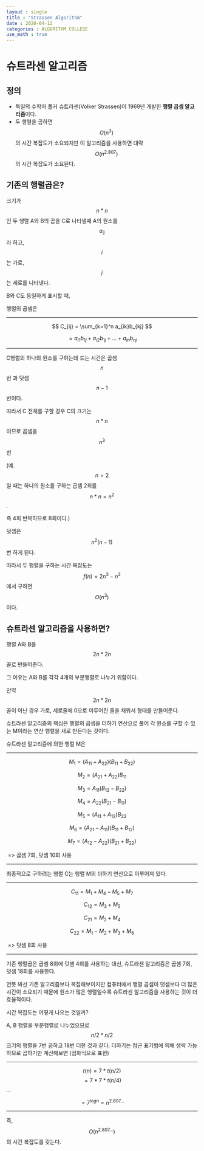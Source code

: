 ```yaml
---
layout : single
title : "Strassen Algorithm"
date : 2020-04-12
categories : ALGORITHM COLLEGE
use_math : true
---
```


# 슈트라센 알고리즘



## 정의

- 독일의 수학자 폴커 슈트라센(Volker Strassen)이 1969년 개발한 **행렬 곱셈 알고리즘**이다.
- 두 행렬을 곱하면 $$ O(n^3) $$ 의 시간 복잡도가 소요되지만 이 알고리즘을 사용하면 대략 $$ O(n^{2.807}) $$ 의 시간 복잡도가 소요된다.



## 기존의 행렬곱은?

크기가 $$n*n$$인 두 행렬 A와 B의 곱을 C로 나타낼때 A의 원소를 $$ a_{ij} $$ 라 하고, $$ i $$ 는 가로, $$ j $$ 는 세로를 나타낸다.

B와 C도 동일하게 표시할 때, 

행렬의 곱셈은

---

$$ C_{ij} = \sum_{k=1}^n a_{ik}b_{kj} $$

$$ = a_{i1}b_{1j} + a_{i2}b_{1j} + ... + a_{in}b_{nj} $$

---

C행렬의 하나의 원소를 구하는데 드는 시간은 곱셈 $$n$$번 과 덧셈 $$n-1$$번이다. 

따라서 C 전체를 구할 경우 C의 크기는 $$n*n$$ 이므로 곱셈을 $$n^3$$번 

(예. $$n=2$$일 때는 하나의 원소를 구하는 곱셈 2회를 $$n*n=n^2$$. 

 즉 4회 반복하므로 8회이다.)

 덧셈은 $$n^2(n-1)$$번 하게 된다.

따라서 두 행렬을 구하는 시간 복잡도는 $$ f(n) = 2n^3-n^2 $$에서 구하면 $$O(n^3)$$이다.



## 슈트라센 알고리즘을 사용하면?

행렬 A와 B를 $$2n*2n$$꼴로 만들어준다. 

그 이유는 A와 B를 각각 4개의 부분행렬로 나누기 위함이다. 

만약 $$2n*2n$$꼴이 아닌 경우 가로, 세로줄에 0으로 이루어진 줄을 채워서 형태를 만들어준다.

슈트라센 알고리즘의 핵심은 행렬의 곱셈을 더하기 연산으로 풀어 각 원소를 구할 수 있는 M이라는 연산 행렬을 새로 만든다는 것이다.

슈트라센 알고리즘에 의한 행렬 M은

---

$$ M_1 = (A_{11}+A_{22})(B_{11}+B_{22}) $$

$$ M_2 = (A_{21}+A_{22})B_{11} $$

$$ M_3 = A_{11}(B_{12}-B_{22}) $$

$$ M_4 = A_{22}(B_{21}-B_{11}) $$

$$ M_5 = (A_{11} + A_{12})B_{22} $$

$$ M_6 = (A_{21}-A_{11})(B_{11}+B_{12}) $$

$$ M_7 = (A_{12}-A_{22})(B_{21}+B_{22}) $$

​	=> 곱셈 7회, 덧셈 10회 사용

---



최종적으로 구하려는 행렬 C는 행렬 M의 더하기 연산으로 이루어져 있다.

---

$$ C_{11} = M_1+M_4-M_5+M_7 $$

$$ C_{12} = M_3+M_5 $$

$$ C_{21} = M_2+M_4 $$

$$ C_{22} = M_1-M_2+M_3+M_6 $$

​	=> 덧셈 8회 사용

---



기존 행렬곱은 곱셈 8회에 덧셈 4회를 사용하는 대신, 슈트라센 알고리즘은 곱셈 7회, 덧셈 18회를 사용한다. 

언뜻 봐선 기존 알고리즘보다 복잡해보이지만 컴퓨터에서 행렬 곱셈이 덧셈보다 더 많은 시간이 소요되기 때문에 원소가 많은 행렬일수록 슈트라센 알고리즘을 사용하는 것이 더 효율적이다.

시간 복잡도는 어떻게 나오는 것일까?

A, B 행렬을 부분행렬로 나누었으므로 $$ n/2 * n/2 $$ 크기의 행렬을 7번 곱하고 18번 더한 것과 같다. 더하기는 점근 표기법에 의해 생략 가능하므로  곱하기만 계산해보면 (점화식으로 표현)

---

$$ t(n) = 7*t(n/2) $$ $$  = 7*7*t(n/4) $$ ...

 $$ =7^{logn} = n^{2.807...} $$

---

즉, $$ O(n^{2.807...}) $$의 시간 복잡도를 갖는다.

